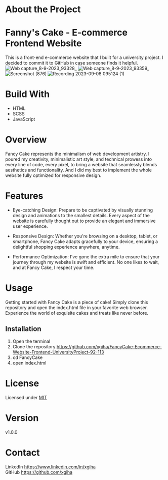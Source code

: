 # About the Project
# Fanny's Cake - E-commerce Frontend Website
This is a front-end e-commerce website that I built for a university project. I decided to commit it to GitHub in case someone finds it helpful.
![Web capture_8-9-2023_93328_](https://github.com/xgiha/FancyCake-Ecommerce-Website-Frontend-UniversityProject-92-113/assets/57855631/3f0bdd0a-687f-41df-ae38-ba6f10b60eb3)
![Web capture_8-9-2023_93359_](https://github.com/xgiha/FancyCake-Ecommerce-Website-Frontend-UniversityProject-92-113/assets/57855631/9ddf2eeb-579b-494a-9abc-ba3030e61a9d)
![Screenshot (876)](https://github.com/xgiha/FancyCake-Ecommerce-Website-Frontend-UniversityProject-92-113/assets/57855631/b9f17cb7-d901-4622-b204-91966685daaa)
![Recording 2023-09-08 095124 (1)](https://github.com/xgiha/FancyCake-Ecommerce-Website-Frontend-UniversityProject-92-113/assets/57855631/b122d425-e19a-41f6-ab74-09c659e10385)

# Build With
* HTML
* SCSS
* JavaScript

# Overview
Fancy Cake represents the minimalism of web development artistry. I poured my creativity, minimalistic art style, and technical prowess into every line of code, every pixel, to bring a website that seamlessly blends aesthetics and functionality. And I did my best to implement the whole website fully optimized for responsive design.

# Features
* Eye-catching Design: Prepare to be captivated by visually stunning design and animations to the smallest details. Every aspect of the website is carefully thought out to provide an elegant and immersive user experience.

* Responsive Design: Whether you're browsing on a desktop, tablet, or smartphone, Fancy Cake adapts gracefully to your device, ensuring a delightful shopping experience anywhere, anytime.

* Performance Optimization: I've gone the extra mile to ensure that your journey through my website is swift and efficient. No one likes to wait, and at Fancy Cake, I respect your time.

# Usage
Getting started with Fancy Cake is a piece of cake! Simply clone this repository and open the index.html file in your favorite web browser. Experience the world of exquisite cakes and treats like never before.

## Installation 
1. Open the terminal
2. Clone the repository https://github.com/xgiha/FancyCake-Ecommerce-Website-Frontend-UniversityProject-92-113
3. cd FancyCake
4. open index.html

# License
Licensed under [MIT](https://github.com/xgiha/FancyCake-Ecommerce-Website-Frontend-UniversityProject-92-113/blob/master/LICENSE.txt)

# Version
v1.0.0

# Contact 
LinkedIn https://www.linkedin.com/in/xgiha  
GitHub https://github.com/xgiha
